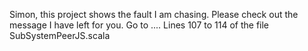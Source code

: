 Simon, this project shows the fault I am chasing.
Please check out the message I have left for you.
Go to .... 
Lines 107 to 114 of the file SubSystemPeerJS.scala
